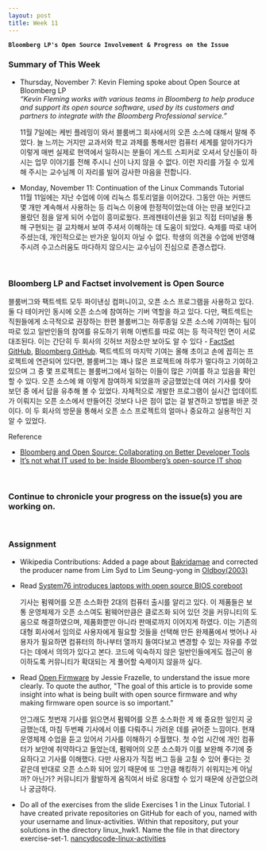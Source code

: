 ```yaml
---
layout: post
title: Week 11
---
```


**`Bloomberg LP's Open Source Involvement & Progress on the Issue`**

### Summary of This Week
- Thursday, November 7: Kevin Fleming spoke about Open Source at Bloomberg LP  
_“Kevin Fleming works with various teams in Bloomberg to help produce and support its open source software, used by its customers and partners to integrate with the Bloomberg Professional service.”_ 

  11월 7일에는 케빈 플레밍이 와서 블룸버그 회사에서의 오픈 소스에 대해서 말해 주었다. 늘 느끼는 거지만 교과서와 학교 과제를 통해서만 컴퓨터 세계를 알아가다가 이렇게 매번 실제로 현역에서 일하시는 분들이 게스트 스피커로 오셔서 당신들이 하시는 업무 이야기를 전해 주시니 신이 나지 않을 수 없다. 이런 자리를 가질 수 있게 해 주시는 교수님께 이 자리를 빌어 감사한 마음을 전합니다.

- Monday, November 11: Continuation of the Linux Commands Tutorial  
  11월 11일에는 지난 수업에 이에 리눅스 튜토리얼을 이어갔다. 그동안 아는 커맨드 몇 개만 계속해서 사용하는 등 리눅스 이용에 한정적이었는데 아는 만큼 보인다고 몰랐던 점을 알게 되어 수업이 흥미로웠다. 프레젠테이션을 읽고 직접 터미널을 통해 구현되는 걸 교차해서 보여 주셔서 이해하는 데 도움이 되었다. 숙제를 따로 내어 주셨는데, 개인적으로는 반가운 일이지 아닐 수 없다. 학생의 의견을 수업에 반영해 주시려 수고스러움도 마다하지 않으시는 교수님이 진심으로 존경스럽다.
  
&nbsp;
&nbsp;

### Bloomberg LP and Factset involvement is Open Source 

블룸버그와 팩트섹트 모두 파이낸싱 컴퍼니이고, 오픈 소스 프로그램을 사용하고 있다. 둘 다 테이커인 동시에 오픈 소스에 참여하는 기버 역할을 하고 있다. 다만, 팩트섹트는 직원들에게 소극적으로 권장하는 한편 블룸버그는 하루종일 오픈 소스에 기여하는 팀이 따로 있고 일반인들의 참여를 유도하기 위해 이벤트를 따로 여는 등 적극적인 면이 서로 대조된다. 이는 간단히 두 회사의 깃허브 저장소만 보아도 알 수 있다 - [FactSet GitHub](https://github.com/factset), [Bloomberg GitHub](https://github.com/bloomberg). 팩트섹트의 마지막 기여는 올해 초이고 손에 꼽히는 프로젝트에 연관되어 있다면, 블룸버그는 꽤나 많은 프로젝트에 하루가 멀다하고 기여하고 있으며 그 중 몇 프로젝트는 블룸버그에서 일하는 이들이 많은 기여를 하고 있음을 확인할 수 있다. 오픈 소스에 왜 이렇게 참여하게 되었을까 궁금했었는데 여러 기사를 찾아 보던 중 []()에서 답을 유추해 볼 수 있었다. 자체적으로 개발한 프로그램이 실시간 업데이트가 이뤄지는 오픈 소스에서 만들어진 것보다 나은 점이 없는 걸 발견하고 방법을 바꾼 것이다. 이 두 회사의 방문을 통해서 오픈 소스 프로젝트의 얼마나 중요하고 실용적인 지 알 수 있었다.

Reference
- [Bloomberg and Open Source: Collaborating on Better Developer Tools](https://www.bloomberg.com/company/press/bloomberg-open-source-collaborating-better-solutions-code-management/)
- [It’s not what IT used to be: Inside Bloomberg’s open-source IT shop](https://siliconangle.com/2018/12/14/its-not-what-it-use-to-be-inside-bloombergs-open-source-it-shop-kubecon/)  

&nbsp;
&nbsp;

### Continue to chronicle your progress on the issue(s) you are working on.

&nbsp;
&nbsp;

### Assignment  
- Wikipedia Contributions: Added a page about [Bakridamae](https://en.wikipedia.org/wiki/Bakridamae) and corrected the producer name from Lim Syd to Lim Seung-yong in [Oldboy(2003)](https://en.wikipedia.org/wiki/Oldboy_(2003_film))  
  
- Read [System76 introduces laptops with open source BIOS coreboot](https://opensource.com/article/19/11/coreboot-system76-laptops?utm_campaign=intrel)  

  기사는 펌웨어를 오픈 소스화한 2대의 컴퓨터 출시를 알리고 있다. 이 제품들은 보통 운영체제가 오픈 소스여도 펌웨어만큼은 클로즈화 되어 있던 것을 커뮤니티의 도움으로 해결하였으며, 제품화뿐만 아니라 판매로까지 이어지게 하였다. 이는 기존의 대형 회사에서 임의로 사용자에게 필요할 것들을 선택해 만든 완제품에서 벗어나 사용자가 필요하면 컴퓨터의 하나부터 열까지 들여다보고 변경할 수 있는 자유를 주었다는 데에서 의의가 있다고 본다. 코드에 익숙하지 않은 일반인들에게도 접근이 용이하도록 커뮤니티가 확대되는 게 풀어할 숙제이지 않을까 싶다.

- Read [Open Firmware](https://cacm.acm.org/magazines/2019/10/239673-open-source-firmware/fulltext) by Jessie Frazelle, to understand the issue more clearly. To quote the author, "The goal of this article is to provide some insight into what is being built with open source firmware and why making firmware open source is so important."

  안그래도 첫번재 기사를 읽으면서 펌웨어를 오픈 소스화한 게 왜 중요한 일인지 궁금했는데, 마침 두번째 기사에서 이를 다뤄주니 가려운 데를 긁어준 느낌이다. 현재 운영체제 수업을 듣고 있어서 기사를 이해하기 수월했다. 첫 수업 시간에 개인 컴퓨터가 보안에 취약하다고 들었는데, 펌웨어의 오픈 소스화가 이를 보완해 주기에 중요하다고 기사를 이해했다. 다만 사용자가 직접 버그 등을 고칠 수 있어 좋다는 것 같은데 반대로 오픈 소스화 되어 있기 때문에 또 그만큼 해킹하기 쉬워지는게 아닐까? 아닌가? 커뮤니티가 활발하게 움직여서 바로 응대할 수 있기 때문에 상관없으려나 궁금하다. 

- Do all of the exercises from the slide Exercises 1 in the Linux Tutorial. I have created private repositories on GitHub for each of you, named with your username and linux-activities. Within that repository, put your solutions in the directory linux_hwk1. Name the file in that directory exercise-set-1.  [nancydocode-linux-activities](https://github.com/hunter-college-ossd-fall-2019/nancydocode-linux-activities)
